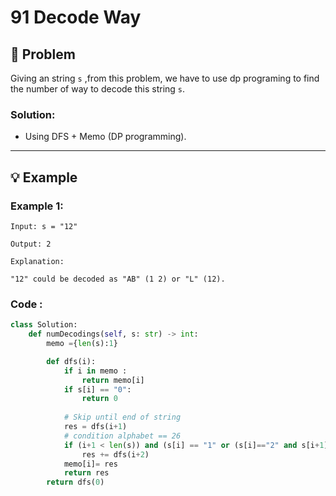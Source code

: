 # 91 Decode Way

## 📝 Problem

Giving an string `s` ,from this problem, we have to use dp programing to find the number of way to decode this string `s`.

### **Solution**:
- Using DFS + Memo (DP programming).
---

## 💡 Example

### **Example 1**:
````
Input: s = "12"

Output: 2

Explanation:

"12" could be decoded as "AB" (1 2) or "L" (12).
````
### **Code** :

```python
class Solution:
    def numDecodings(self, s: str) -> int:
        memo ={len(s):1}

        def dfs(i):
            if i in memo :
                return memo[i]
            if s[i] == "0":
                return 0
            
            # Skip until end of string
            res = dfs(i+1)
            # condition alphabet == 26 
            if (i+1 < len(s)) and (s[i] == "1" or (s[i]=="2" and s[i+1] in "0123456")):
                res += dfs(i+2)
            memo[i]= res
            return res
        return dfs(0)      
````
